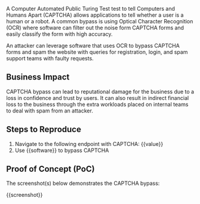 A Computer Automated Public Turing Test test to tell Computers and Humans Apart (CAPTCHA) allows applications to tell whether a user is a human or a robot. A common bypass is using Optical Character Recognition (OCR) where software can filter out the noise form CAPTCHA forms and easily classify the form with high accuracy.

An attacker can leverage software that uses OCR to bypass CAPTCHA forms and spam the website with queries for registration, login, and spam support teams with faulty requests.

## Business Impact

CAPTCHA bypass can lead to reputational damage for the business due to a loss in confidence and trust by users. It can also result in indirect financial loss to the business through the extra workloads placed on internal teams to deal with spam from an attacker.

## Steps to Reproduce

1. Navigate to the following endpoint with CAPTCHA: {{value}}
1. Use {{software}} to bypass CAPTCHA

## Proof of Concept (PoC)

The screenshot(s) below demonstrates the CAPTCHA bypass:

{{screenshot}}
